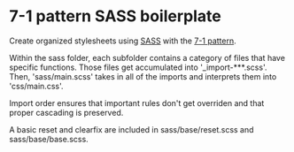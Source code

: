 # 7-1 pattern SASS boilerplate
Create organized stylesheets using [SASS](http://sass-lang.com) with the [7-1 pattern](http://sass-guidelin.es/#the-7-1-pattern).

Within the sass folder, each subfolder contains a category of files that have specific functions. Those files get accumulated into '_import-***.scss'. Then, 'sass/main.scss' takes in all of the imports and interprets them into 'css/main.css'.

Import order ensures that important rules don't get overriden and that proper cascading is preserved.

A basic reset and clearfix are included in sass/base/reset.scss and sass/base/base.scss.
